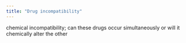 ```yaml
---
title: "Drug incompatibility"
---
```

chemical incompatibility; can these drugs occur simultaneously or will it chemically alter the other

